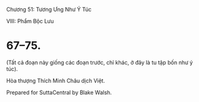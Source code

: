  

Chương 51: Tương Ưng Như Ý Túc

VIII: Phẩm Bộc Lưu

# 67–75.

(Tất cả đoạn này giống các đoạn trước, chỉ khác, ở đây là tu tập bốn như ý túc).

Hòa thượng Thích Minh Châu dịch Việt.

Prepared for SuttaCentral by Blake Walsh.